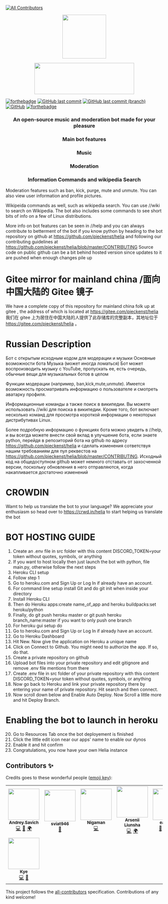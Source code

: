 <!-- ALL-CONTRIBUTORS-BADGE:START - Do not remove or modify this section -->

[![All Contributors](https://img.shields.io/badge/all_contributors-8-orange.svg?style=flat-square)](#contributors-)

<!-- ALL-CONTRIBUTORS-BADGE:END -->
<p align="center">
<img align="center" src="https://raw.githubusercontent.com/pieckenst/helia/current/heliacircle.png" height="140" width="140">
</p>

<p align="center">
<img align="center" src="https://raw.githubusercontent.com/pieckenst/helia/current/bitmapm.png" height="100" width="320">
</p>

[![forthebadge](https://forthebadge.com/images/badges/made-with-python.svg)](https://forthebadge.com)
[![GitHub last commit](https://img.shields.io/github/last-commit/pieckenst/helia?style=for-the-badge)](https://github.com/pieckenst/helia/commits/current)
[![GitHub last commit (branch)](https://img.shields.io/github/last-commit/pieckenst/helia/canary?color=ff4500&label=CANARY%3ALAST%20COMMIT&style=for-the-badge)](https://github.com/pieckenst/helia/commits/canary)
[![GitHub](https://img.shields.io/github/license/pieckenst/helia?style=for-the-badge)](https://github.com/pieckenst/helia/blob/master/LICENSE)
[![forthebadge](https://forthebadge.com/images/badges/built-with-love.svg)](https://forthebadge.com)

<div align="center">
<h3 align="center">An open-source music and moderation bot made for your pleasure</h3>
<h3 align="center">Main bot features</h3>
<h3 align="center"> Music </h3>
<h3 align="center"> Moderation </h3>
<h3 align="center"> Information Commands and wikipedia Search</h3>
</div>

Moderation features such as ban, kick, purge, mute and unmute. You can also view
user information and profile pictures.

Wikipeida commands as well, such as wikipedia search. You can use //wiki to
search on Wikipedia. The bot also includes some commands to see short bits of
info on a few of Linux distributions.

More info on bot features can be seen in //help and you can always contribute to
betterment of the bot if you know python by heading to the bot repository on
github at https://github.com/pieckenst/helia and following our contributing
guidelines at https://github.com/pieckenst/helia/blob/master/CONTRIBUTING Source
code on public github can be a bit behind hosted version since updates to it are
pushed when enough changes pile up

# Gitee mirror for mainland china /面向中国大陆的 Gitee 镜子 
We have a complete copy of this repository for mainland china folk up at gitee , the address of which is located at https://gitee.com/pieckenst/helia
我们在 gitee 上为居住在中国大陆的人提供了此存储库的完整副本，其地址位于 https://gitee.com/pieckenst/helia 。

# Russian Description

Бот с открытым исходным кодом для модерации и музыки Основные возможности бота
Музыка (может иногда ломаться) Бот может воспроизводить музыку с YouTube,
пропускать ее, есть очередь, обычные вещи для музыкальных ботов в целом

Функции модерации (например, ban,kick,mute,unmute). Имеется возможность
просматривать информацию о пользователе и смотреть аватарку профиля.

Информационные команды а также поиск в википедии. Вы можете использовать //wiki
для поиска в википедии. Кроме того, бот включает несколько команд для просмотра
короткой информации о некоторых дистрибутивах Linux.

Более подробную информацию о функциях бота можно увидеть в //help, и вы всегда
можете внести свой вклад в улучшение бота, если знаете python, перейдя в
репозиторий бота на github по адресу https://github.com/pieckenst/helia и
сделать изменения сответствуя нашим требованиям для пул реквестов на
https://github.com/pieckenst/helia/blob/master/CONTRIBUTING. Исходный код на
общедоступном github может немного отставать от захосченной версии, поскольку
обновления в него отправляются, когда накапливается достаточно изменений

# CROWDIN

Wamt to help us translate the bot to your language? We appreciate your
enthusiasm so head over to https://crwd.in/helia to start helping us translate
the bot

# BOT HOSTING GUIDE

1. Create an .env file in src folder with this content DISCORD_TOKEN=your token
   without quotes, symbols, or anything
2. If you want to host locally then just launch the bot with python, file
   main.py, otherwise follow the next steps
3. Heroku CLI setup
4. Follow step 1
5. Go to heroku.com and Sign Up or Log In if already have an account.
6. For command line setup install Git and do git init when inside your directory
7. Install Heroku CLI
8. Then do Heroku apps:create name_of_app and heroku buildpacks:set
   heroku/python
9. Finally, do git push heroku master or git push heroku branch_name:master if
   you want to only push one branch
10. For heroku gui setup do
11. Go to heroku.com and Sign Up or Log In if already have an account.
12. Go to Heroku Dashboard
13. Hit New. Now give the application on Heroku a unique name
14. Click on Connect to Github. You might need to authorize the app. If so, do
    that.
15. Create a private repository on github
16. Upload bot files into your private repository and edit gitignore and remove
    .env file mentions from there
17. Create .env file in src folder of your private repository with this content
    DISCORD_TOKEN=your token without quotes, symbols, or anything
18. Now go back to Heroku and link your private repository there by entering
    your name of private repository. Hit search and then connect.
19. Now scroll down below and Enable Auto Deploy. Now Scroll a little more and
    hit Deploy Branch.

# Enabling the bot to launch in heroku

20. Go to Resources Tab once the bot deployement is finished
21. Click the little edit icon near our apps' name to enable our dynos
22. Enable it and hit confirm
23. Congratulations, you now have your own Helia instance

## Contributors ✨

Credits goes to these wonderful people
([emoji key](https://allcontributors.org/docs/en/emoji-key)):

<!-- ALL-CONTRIBUTORS-LIST:START - Do not remove or modify this section -->
<!-- prettier-ignore-start -->
<!-- markdownlint-disable -->
<table>
  <tr>
    <td align="center"><a href="https://github.com/pieckenst"><img src="https://avatars.githubusercontent.com/u/46422808?v=4?s=100" width="100px;" alt=""/><br /><sub><b>Andrey Savich </b></sub></a><br /><a href="https://github.com/helia-developers/helia/commits?author=pieckenst" title="Code">💻</a> <a href="#design-pieckenst" title="Design">🎨</a> <a href="#translation-pieckenst" title="Translation">🌍</a></td>
    <td align="center"><a href="https://github.com/Sviat946"><img src="https://avatars.githubusercontent.com/u/83779551?v=4?s=100" width="100px;" alt=""/><br /><sub><b>sviat946</b></sub></a><br /><a href="#ideas-Sviat946" title="Ideas, Planning, & Feedback">🤔</a></td>
    <td align="center"><a href="https://discord.gg/5JEb7ju"><img src="https://avatars.githubusercontent.com/u/52179357?v=4?s=100" width="100px;" alt=""/><br /><sub><b>Nigaman</b></sub></a><br /><a href="https://github.com/helia-developers/helia/commits?author=NigamanRPG" title="Code">💻</a></td>
    <td align="center"><a href="https://github.com/arslee07"><img src="https://avatars.githubusercontent.com/u/50916030?v=4?s=100" width="100px;" alt=""/><br /><sub><b>Arsenii Liunsha</b></sub></a><br /><a href="https://github.com/helia-developers/helia/commits?author=arslee07" title="Code">💻</a> <a href="#translation-arslee07" title="Translation">🌍</a></td>
    <td align="center"><a href="https://github.com/eaxecx"><img src="https://avatars.githubusercontent.com/u/61050197?v=4?s=100" width="100px;" alt=""/><br /><sub><b>eax-ebx</b></sub></a><br /><a href="#talk-eaxecx" title="Talks">📢</a> <a href="#example-eaxecx" title="Examples">💡</a> <a href="https://github.com/helia-developers/helia/commits?author=eaxecx" title="Code">💻</a> <a href="#question-eaxecx" title="Answering Questions">💬</a></td>
    <td align="center"><a href="https://github.com/DoggieLicc"><img src="https://avatars.githubusercontent.com/u/76987398?v=4?s=100" width="100px;" alt=""/><br /><sub><b>DoggieLicc</b></sub></a><br /><a href="https://github.com/helia-developers/helia/commits?author=DoggieLicc" title="Code">💻</a></td>
    <td align="center"><a href="https://shadidev.tk/"><img src="https://avatars.githubusercontent.com/u/66328589?v=4?s=100" width="100px;" alt=""/><br /><sub><b>Shadi Alostaz</b></sub></a><br /><a href="#maintenance-SilentSerenityy" title="Maintenance">🚧</a> <a href="https://github.com/helia-developers/helia/commits?author=SilentSerenityy" title="Documentation">📖</a></td>
  </tr>
  <tr>
    <td align="center"><a href="https://blacktooth-bot.com/"><img src="https://avatars.githubusercontent.com/u/71964154?v=4?s=100" width="100px;" alt=""/><br /><sub><b>Kye</b></sub></a><br /><a href="https://github.com/helia-developers/helia/commits?author=kyelmao" title="Code">💻</a> <a href="#talk-kyelmao" title="Talks">📢</a></td>
  </tr>
</table>

<!-- markdownlint-restore -->
<!-- prettier-ignore-end -->

<!-- ALL-CONTRIBUTORS-LIST:END -->

This project follows the
[all-contributors](https://github.com/all-contributors/all-contributors)
specification. Contributions of any kind welcome!
